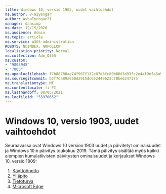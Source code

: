 ```yaml
---
title: Windows 10, versio 1903, uudet vaihtoehdot
ms.author: v-aiyengar
author: AshaIyengar21
manager: dansimp
ms.date: 12/15/2020
ms.audience: Admin
ms.topic: article
ms.service: o365-administration
ROBOTS: NOINDEX, NOFOLLOW
localization_priority: Normal
ms.collection: Adm_O365
ms.custom:
- "9003945"
- "7003"
ms.openlocfilehash: f7b88788ae74f967f112e67d3fc80b80d3d93fc2e4af9efa3a977d16d1d70350
ms.sourcegitcommit: b5f7da89a650d2915dc652449623c78be6247175
ms.translationtype: MT
ms.contentlocale: fi-FI
ms.lasthandoff: 08/05/2021
ms.locfileid: "53970652"
---
```

# <a name="whats-new-in-windows-10-version-1903"></a>Windows 10, versio 1903, uudet vaihtoehdot

Seuraavassa ovat Windows 10 version 1903 uudet ja päivitetyt ominaisuudet ja Windows 10:n päivitys toukokuu 2019. Tämä päivitys sisältää myös kaikki aiempien kumulatiivisten päivitysten ominaisuudet ja korjaukset Windows 10, versio 1809:

1. [Käyttöönotto](https://go.microsoft.com/fwlink/?linkid=2114296)
1. [Ylläpito](https://go.microsoft.com/fwlink/?linkid=2114493)
1. [Tietoturva](https://go.microsoft.com/fwlink/?linkid=2114297)
1. [Microsoft Edge](https://go.microsoft.com/fwlink/?linkid=2114298)
